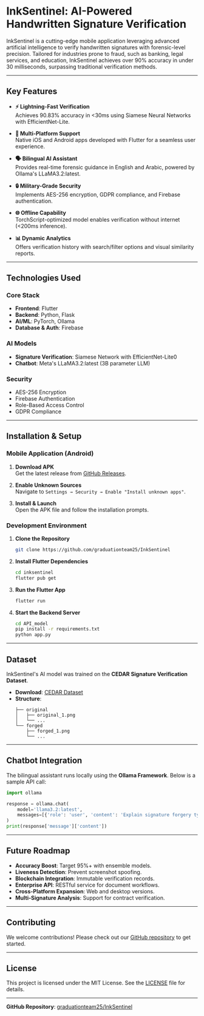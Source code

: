 # InkSentinel: AI-Powered Handwritten Signature Verification

InkSentinel is a cutting-edge mobile application leveraging advanced artificial intelligence to verify handwritten signatures with forensic-level precision. Tailored for industries prone to fraud, such as banking, legal services, and education, InkSentinel achieves over 90% accuracy in under 30 milliseconds, surpassing traditional verification methods.

---

## Key Features

- **⚡ Lightning-Fast Verification**  
  Achieves 90.83% accuracy in <30ms using Siamese Neural Networks with EfficientNet-Lite.

- **📱 Multi-Platform Support**  
  Native iOS and Android apps developed with Flutter for a seamless user experience.

- **🗣️ Bilingual AI Assistant**  
  Provides real-time forensic guidance in English and Arabic, powered by Ollama's LLaMA3.2:latest.

- **🔒 Military-Grade Security**  
  Implements AES-256 encryption, GDPR compliance, and Firebase authentication.

- **🌐 Offline Capability**  
  TorchScript-optimized model enables verification without internet (<200ms inference).

- **📊 Dynamic Analytics**  
  Offers verification history with search/filter options and visual similarity reports.

---

## Technologies Used

### Core Stack
- **Frontend**: Flutter
- **Backend**: Python, Flask
- **AI/ML**: PyTorch, Ollama
- **Database & Auth**: Firebase

### AI Models
- **Signature Verification**: Siamese Network with EfficientNet-Lite0
- **Chatbot**: Meta's LLaMA3.2:latest (3B parameter LLM)

### Security
- AES-256 Encryption
- Firebase Authentication
- Role-Based Access Control
- GDPR Compliance

---

## Installation & Setup

### Mobile Application (Android)
1. **Download APK**  
   Get the latest release from [GitHub Releases](https://github.com/graduationteam25/InkSentinel/releases).

2. **Enable Unknown Sources**  
   Navigate to `Settings → Security → Enable "Install unknown apps"`.

3. **Install & Launch**  
   Open the APK file and follow the installation prompts.

### Development Environment
1. **Clone the Repository**
   ```bash
   git clone https://github.com/graduationteam25/InkSentinel
   ```

2. **Install Flutter Dependencies**
   ```bash
   cd inksentinel
   flutter pub get
   ```

3. **Run the Flutter App**
   ```bash
   flutter run
   ```

4. **Start the Backend Server**
   ```bash
   cd API_model
   pip install -r requirements.txt
   python app.py
   ```

---

## Dataset

InkSentinel's AI model was trained on the **CEDAR Signature Verification Dataset**.  
- **Download**: [CEDAR Dataset](https://cedar.buffalo.edu/resources.html)  
- **Structure**:
  ```
  ├── original
  │   ├── original_1.png
  │   └── ...
  └── forged
      ├── forged_1.png
      └── ...
  ```

---

## Chatbot Integration

The bilingual assistant runs locally using the **Ollama Framework**. Below is a sample API call:

```python
import ollama

response = ollama.chat(
    model='llama3.2:latest',
    messages=[{'role': 'user', 'content': 'Explain signature forgery types'}]
)
print(response['message']['content'])
```

---

## Future Roadmap

- **Accuracy Boost**: Target 95%+ with ensemble models.
- **Liveness Detection**: Prevent screenshot spoofing.
- **Blockchain Integration**: Immutable verification records.
- **Enterprise API**: RESTful service for document workflows.
- **Cross-Platform Expansion**: Web and desktop versions.
- **Multi-Signature Analysis**: Support for contract verification.

---

## Contributing

We welcome contributions! Please check out our [GitHub repository](https://github.com/graduationteam25/InkSentinel) to get started.

---

## License

This project is licensed under the MIT License. See the [LICENSE](LICENSE) file for details.

---

**GitHub Repository**: [graduationteam25/InkSentinel](https://github.com/graduationteam25/InkSentinel)
